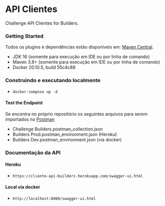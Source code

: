 # API Clientes
Challenge API Clientes for Builders.

### Getting Started

Todos os plugins e dependências estão disponíveis em: [Maven Central](https://search.maven.org/). 

* JDK 16 (somente para execução em IDE ou por linha de comando) 
* Maven 3.8+ (somente para execução em IDE ou por linha de comando)
* Docker 20.10.5, build 55c4c88

### Construindo e executando localmente

* `docker-compose up -d`

#### Test the Endpoint

Se encontra no próprio repositório os seguintes arquivos para serem importados no [Postman](https://www.postman.com/)

* Challenge Builders.postman_collection.json
* Builders Prod.postman_environment.json (Heroku)
* Builders Dev.postman_environment.json (via docker)

### Documentação da API

#### Heroku
* `https://cliente-api-builders.herokuapp.com/swagger-ui.html`

#### Local via docker
* `http://localhost:8080/swagger-ui.html`